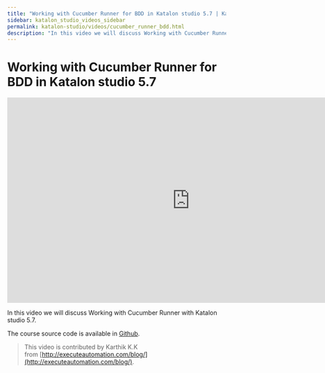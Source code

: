```yaml
---
title: "Working with Cucumber Runner for BDD in Katalon studio 5.7 | Katalon Studio"
sidebar: katalon_studio_videos_sidebar
permalink: katalon-studio/videos/cucumber_runner_bdd.html
description: "In this video we will discuss Working with Cucumber Runner with Katalon studio 5.7 The course source code is available..."
---
```

Working with Cucumber Runner for BDD in Katalon studio 5.7
==========================================================

<iframe width="840" height="473" src="https://www.youtube.com/embed/YxQ7ebBDqDs?feature=oembed" frameborder="0" allow="autoplay; encrypted-media" allowfullscreen=""></iframe>

In this video we will discuss Working with Cucumber Runner with Katalon studio 5.7.

The course source code is available in [Github](https://github.com/executeautomation/KatalonCucumberBDD).

> This video is contributed by Karthik K.K from [http://executeautomation.com/blog/](http://executeautomation.com/blog/).